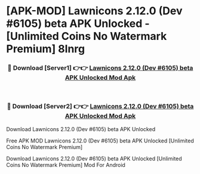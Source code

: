 # [APK-MOD] Lawnicons 2.12.0 (Dev #6105) beta APK Unlocked - [Unlimited Coins No Watermark Premium] 8lnrg



<div align="center">
<h3>🔴 Download [Server1] 👉👉 <a href="https://momento.my/?title=Lawnicons_2.12.0_(Dev_#6105)_beta_APK_Unlocked">Lawnicons 2.12.0 (Dev #6105) beta APK Unlocked Mod Apk</a></h3><br>

<h3>🔴 Download [Server2] 👉👉 <a href="https://momento.my/?title=Lawnicons_2.12.0_(Dev_#6105)_beta_APK_Unlocked">Lawnicons 2.12.0 (Dev #6105) beta APK Unlocked Mod Apk</a></h3>
</div>



Download Lawnicons 2.12.0 (Dev #6105) beta APK Unlocked 

Free APK MOD Lawnicons 2.12.0 (Dev #6105) beta APK Unlocked [Unlimited Coins No Watermark Premium]

Download Lawnicons 2.12.0 (Dev #6105) beta APK Unlocked [Unlimited Coins No Watermark Premium] Mod For Android
